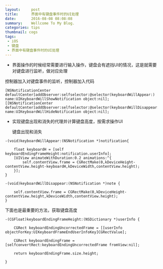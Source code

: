 ```yaml
---
layout:     post
title:      界面中有键盘事件时的UI处理
date:       2016-08-08 08:08:08
summary:    Wellcome To My Blog.
categories: tips
thumbnail: cogs
tags:
 - iOS
 - 键盘
 - 界面中有键盘事件时的UI处理
---
```


- 界面操作的时候经常需要进行输入操作，键盘会有遮挡UI的情况，这是就需要对键盘进行监听，做对应处理

控制器加入对键盘事件的监听，控制器加入代码
 
	[NSNotificationCenter defaultCenter]addObserver:selfselector:@selector(keyboardWillAppear:) name:UIKeyboardWillShowNotification object:nil];
    [[NSNotificationCenter defaultCenter]addObserver:selfselector:@selector(keyboardWillDisappear:) name:UIKeyboardWillHideNotification object:nil];	    

- 实现键盘出现和消失的代理并计算键盘高度，按需求操作UI

   键盘出现和消失

```
-(void)keyboardWillAppear:(NSNotification *)notification{

    float keyboardH = [self keyboardEndingFrameHeight:notification.userInfo];
    [UIView animateWithDuration:0.2 animations:^{
    	self.contentView.frame = CGRectMake(0,kDeviceHeight-contentView.height-keyboardH,kDeviceWidth,contentView.height);
    }];
}

-(void)keyboardWillDisappear:(NSNotification *)note {

    self.contentView.frame = CGRectMake(0,kDeviceHeight-contentView.height,kDeviceWidth,contentView.height);
}
```
   下面也是最重要的方法，获取键盘高度

```
-(CGFloat)keyboardEndingFrameHeight:(NSDictionary *)userInfo {

    CGRect keyboardEndingUncorrectedFrame = [[userInfo objectForKey:UIKeyboardFrameEndUserInfoKey]CGRectValue];

    CGRect keyboardEndingFrame = [selfconvertRect:keyboardEndingUncorrectedFrame fromView:nil];

    return keyboardEndingFrame.size.height;

}
```












